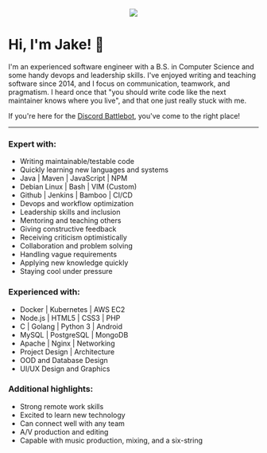 <!--
**jakethedev/jakethedev** is a ✨ _special_ ✨ repository because its `README.md` (this file) appears on your GitHub profile.

NOTES

For a big ol banner image:
-->
<div align="center">
	<br>
		<img src="someday-a-good-banner.png">
	<br>
</div>

# Hi, I'm Jake! 👋

I'm an experienced software engineer with a B.S. in Computer Science and some handy devops and leadership skills. I've enjoyed writing and teaching software since 2014, and I focus on communication, teamwork, and pragmatism. I heard once that "you should write code like the next maintainer knows where you live", and that one just really stuck with me.

If you're here for the [Discord Battlebot](https://github.com/jakethedev/beatbattlebot), you've come to the right place!

---

### Expert with:
- Writing maintainable/testable code
- Quickly learning new languages and systems
- Java | Maven | JavaScript | NPM
- Debian Linux | Bash | VIM (Custom)
- Github | Jenkins | Bamboo | CI/CD
- Devops and workflow optimization
- Leadership skills and inclusion
- Mentoring and teaching others
- Giving constructive feedback
- Receiving criticism optimistically
- Collaboration and problem solving
- Handling vague requirements
- Applying new knowledge quickly
- Staying cool under pressure

### Experienced with:
- Docker | Kubernetes | AWS EC2
- Node.js | HTML5 | CSS3 | PHP
- C | Golang | Python 3 | Android
- MySQL | PostgreSQL | MongoDB
- Apache | Nginx | Networking
- Project Design | Architecture
- OOD and Database Design
- UI/UX Design and Graphics

### Additional highlights:
- Strong remote work skills
- Excited to learn new technology
- Can connect well with any team
- A/V production and editing
- Capable with music production, mixing, and a six-string
